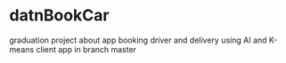 # datnBookCar
 graduation project about app booking driver and delivery using AI and K-means
client app in branch master
